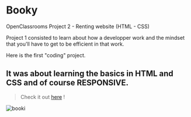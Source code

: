 # Booky
OpenClassrooms Project 2 - Renting website (HTML - CSS)

Project 1 consisted to learn about how a developper work and the mindset that you'll have to get to be efficient in that work.

Here is the first "coding" project. 

## It was about learning the basics in HTML and CSS and of course RESPONSIVE.

> Check it  out [here](https://booky-ebon.vercel.app/) !

![booki](https://user-images.githubusercontent.com/101552588/205619638-4aa184b8-7c32-4fd8-bce7-aeb75688ce44.png)

